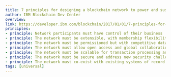 ```yaml
---
title: 7 principles for designing a blockchain network to power and sustain your business
author: IBM Blockchain Dev Center
overview:
link: https://developer.ibm.com/blockchain/2017/01/01/7-principles-for-designing-a-blockchain-network-to-power-and-sustain-your-business/
principles:
- principle: Network participants must have control of their business
- principle: The network must be extensible, with membership flexibility
- principle: The network must be permissioned but with competitive data protected
- principle: The network must allow open access and global collaboration
- principle: The network must be scalable for transaction processing and data encryption processing
- principle: The network must be secure and address new security challenges of a shared network
- principle: The network must co-exist with existing systems of record and transaction systems
tags: [universal]
---
```

